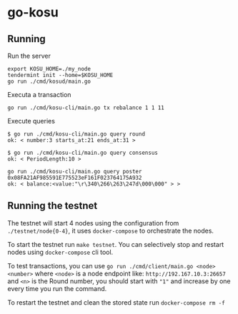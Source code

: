 # go-kosu

## Running

Run the server

```
export KOSU_HOME=./my_node
tendermint init --home=$KOSU_HOME
go run ./cmd/kosud/main.go
```

Executa a transaction

```
go run ./cmd/kosu-cli/main.go tx rebalance 1 1 11
```

Execute queries
```
$ go run ./cmd/kosu-cli/main.go query round
ok: < number:3 starts_at:21 ends_at:31 >

$ go run ./cmd/kosu-cli/main.go query consensus
ok: < PeriodLength:10 >

go run ./cmd/kosu-cli/main.go query poster 0x08FA21AF985591E775523eF161F023764175A932
ok: < balance:<value:"\r\340\266\263\247d\000\000" > >
```

## Running the testnet

The testnet will start 4 nodes using the configuration from `./testnet/node{0-4}`, it uses `docker-compose` to orchestrate the nodes.

To start the testnet run `make testnet`. You can selectively stop and restart nodes using `docker-compose` cli tool.

To test transactions, you can use `go run ./cmd/client/main.go <node> <number>` where `<node>` is a node endpoint like: `http://192.167.10.3:26657` and `<n>` is the Round number, you should start with `"1"` and increase by one every time you run the command.

To restart the testnet and clean the stored state run `docker-compose rm -f`

